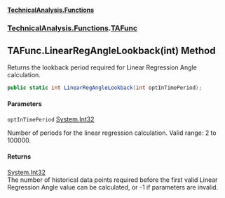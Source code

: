 #### [TechnicalAnalysis\.Functions](Atypical.TechnicalAnalysis.Functions.md 'Atypical\.TechnicalAnalysis\.Functions')
### [TechnicalAnalysis\.Functions](Atypical.TechnicalAnalysis.Functions.md#TechnicalAnalysis.Functions 'TechnicalAnalysis\.Functions').[TAFunc](TAFunc.md 'TechnicalAnalysis\.Functions\.TAFunc')

## TAFunc\.LinearRegAngleLookback\(int\) Method

Returns the lookback period required for Linear Regression Angle calculation\.

```csharp
public static int LinearRegAngleLookback(int optInTimePeriod);
```
#### Parameters

<a name='TechnicalAnalysis.Functions.TAFunc.LinearRegAngleLookback(int).optInTimePeriod'></a>

`optInTimePeriod` [System\.Int32](https://docs.microsoft.com/en-us/dotnet/api/System.Int32 'System\.Int32')

Number of periods for the linear regression calculation\. Valid range: 2 to 100000\.

#### Returns
[System\.Int32](https://docs.microsoft.com/en-us/dotnet/api/System.Int32 'System\.Int32')  
The number of historical data points required before the first valid Linear Regression Angle value can be calculated, or \-1 if parameters are invalid\.